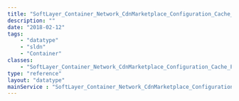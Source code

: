 ```yaml
---
title: "SoftLayer_Container_Network_CdnMarketplace_Configuration_Cache_PurgeGroupHistory"
description: ""
date: "2018-02-12"
tags:
    - "datatype"
    - "sldn"
    - "Container"
classes:
    - "SoftLayer_Container_Network_CdnMarketplace_Configuration_Cache_PurgeGroupHistory"
type: "reference"
layout: "datatype"
mainService : "SoftLayer_Container_Network_CdnMarketplace_Configuration_Cache_PurgeGroupHistory"
---
```

